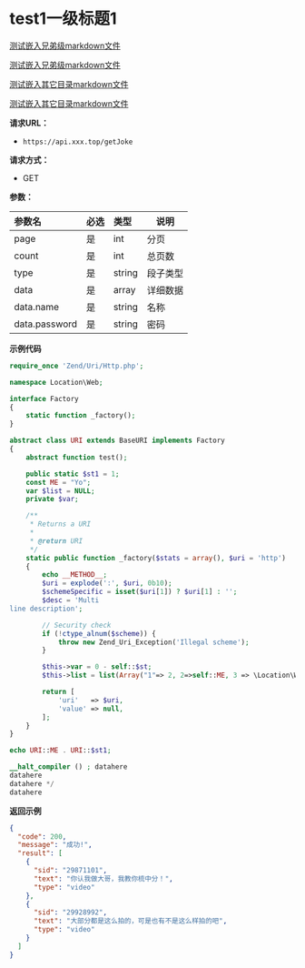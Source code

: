 # test1一级标题1

[测试嵌入兄弟级markdown文件](./test1_one_2.md "./test1_one_2.md")

[测试嵌入兄弟级markdown文件](test1_one_2.md "test1_one_2.md")

[测试嵌入其它目录markdown文件](test2/one_1.md "test2/one_1.md")

[测试嵌入其它目录markdown文件](./test2/one_1.md "./test2/one_1.md")

**请求URL：** 
- ` https://api.xxx.top/getJoke `
  
**请求方式：**
- GET 

**参数：** 

|参数名|必选|类型|说明|
|:----    |:---|:----- |-----   |
|page |  是  |    int   |    分页   |
|count |  是  |    int   |    总页数   |
|type |  是  |    string   |    段子类型   |
|data |  是  |    array   |    详细数据   |
|data.name |  是  |   string   |    名称  |
|data.password |  是  |   string   |   密码  |

**示例代码**
```php
require_once 'Zend/Uri/Http.php';

namespace Location\Web;

interface Factory
{
    static function _factory();
}

abstract class URI extends BaseURI implements Factory
{
    abstract function test();

    public static $st1 = 1;
    const ME = "Yo";
    var $list = NULL;
    private $var;

    /**
     * Returns a URI
     *
     * @return URI
     */
    static public function _factory($stats = array(), $uri = 'http')
    {
        echo __METHOD__;
        $uri = explode(':', $uri, 0b10);
        $schemeSpecific = isset($uri[1]) ? $uri[1] : '';
        $desc = 'Multi
line description';

        // Security check
        if (!ctype_alnum($scheme)) {
            throw new Zend_Uri_Exception('Illegal scheme');
        }

        $this->var = 0 - self::$st;
        $this->list = list(Array("1"=> 2, 2=>self::ME, 3 => \Location\Web\URI::class));

        return [
            'uri'   => $uri,
            'value' => null,
        ];
    }
}

echo URI::ME . URI::$st1;

__halt_compiler () ; datahere
datahere
datahere */
datahere
```

**返回示例**

```json
{
  "code": 200,
  "message": "成功!",
  "result": [
    {
      "sid": "29871101",
      "text": "你认我做大哥，我教你梳中分！",
      "type": "video"
    },
    {
      "sid": "29928992",
      "text": "大部分都是这么拍的，可是也有不是这么样拍的吧",
      "type": "video"
    }
  ]
}

```

